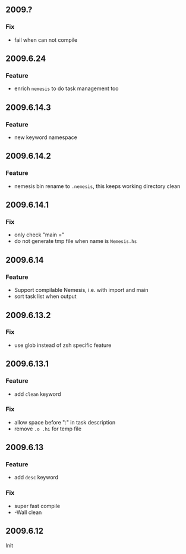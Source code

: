 2009.?
------

### Fix

* fail when can not compile

2009.6.24
---------

### Feature

* enrich `nemesis` to do task management too

2009.6.14.3
-----------

### Feature

* new keyword namespace

2009.6.14.2
-----------

### Feature

* nemesis bin rename to `.nemesis`, this keeps working directory clean

2009.6.14.1
-----------

### Fix

* only check "main ="
* do not generate tmp file when name is `Nemesis.hs`

2009.6.14
---------

### Feature

* Support compilable Nemesis, i.e. with import and main
* sort task list when output

2009.6.13.2
-----------

### Fix

* use glob instead of zsh specific feature

2009.6.13.1
-----------

### Feature

* add `clean` keyword

### Fix

* allow space before ":" in task description
* remove `.o .hi` for temp file

2009.6.13
---------

### Feature

* add `desc` keyword

### Fix

* super fast compile 
* -Wall clean

2009.6.12
---------

Init